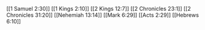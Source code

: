 [[1 Samuel 2:30]]
[[1 Kings 2:10]]
[[2 Kings 12:7]]
[[2 Chronicles 23:1]]
[[2 Chronicles 31:20]]
[[Nehemiah 13:14]]
[[Mark 6:29]]
[[Acts 2:29]]
[[Hebrews 6:10]]
